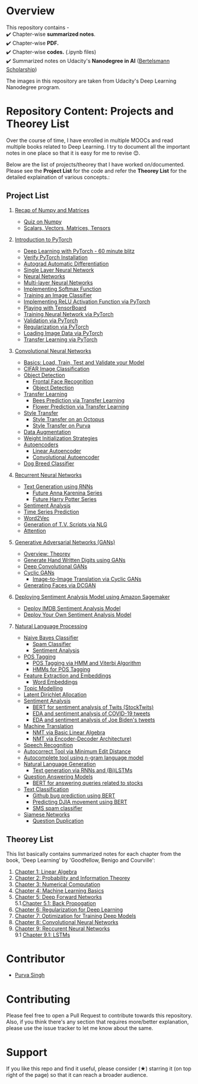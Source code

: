 # Overview

This repository contains -<br>
:heavy_check_mark: Chapter-wise **summarized notes**.<br>
:heavy_check_mark: Chapter-wise **PDF.**<br>
:heavy_check_mark: Chapter-wise **codes.** (.ipynb files)<br>
:heavy_check_mark: Summarized notes on Udacity's **Nanodegree in AI** ([Bertelsmann Scholarship](https://www.udacity.com/bertelsmann-tech-scholarships))<br>

The images in this repository are taken from Udacity's Deep Learning Nanodegree program.

# Repository Content: Projects and Theorey List

Over the course of time, I have enrolled in multiple MOOCs and read multiple books related to Deep Learning. I try to document all the important notes in one place so that it is easy for me to revise 😊. <br>

Below are the list of projects/theorey that I have worked on/documented. Please see the **Project List** for the code and refer the **Theorey List** for the detailed explaination of various concepts.:
## Project List

1. [Recap of Numpy and Matrices](./Chapter-wise%20code/Code%20-%20PyTorch/0.%20Recap%20Numpy%20and%20Matrices)
    * [Quiz on Numpy](./Chapter-wise%20code/Code%20-%20PyTorch/0.%20Recap%20Numpy%20and%20Matrices/NumPy_Quiz.py)
    * [Scalars, Vectors, Matrices, Tensors](./Chapter-wise%20code/Code%20-%20PyTorch/0.%20Recap%20Numpy%20and%20Matrices/Scalars,_Vectors,_Matricies_and_Tensors.ipynb)
    
2. [Introduction to PyTorch](./Chapter-wise%20code/Code%20-%20PyTorch/1.%20Intro%20to%20PyTorch)
    * [Deep Learning with PyTorch - 60 minute blitz](./Chapter-wise%20code/Code%20-%20PyTorch/1.%20Intro%20to%20PyTorch/01.%20Deep_Learning_with_PyTorch_A_60_Minute_Blitz_.ipynb)
    * [Verify PyTorch Installation](./Chapter-wise%20code/Code%20-%20PyTorch/1.%20Intro%20to%20PyTorch/01.verify_pytorch_installation.ipynb)
    * [Autograd Automatic Differentiation](./Chapter-wise%20code/Code%20-%20PyTorch/1.%20Intro%20to%20PyTorch/02.%20Autograd_Automatic_Differentiation.ipynb)
    * [Single Layer Neural Network](./Chapter-wise%20code/Code%20-%20PyTorch/1.%20Intro%20to%20PyTorch/02.single_layer_neural_network.ipynb)
    * [Neural Networks](./Chapter-wise%20code/Code%20-%20PyTorch/1.%20Intro%20to%20PyTorch/03.%20Neural_networks.ipynb)
    * [Multi-layer Neural Networks](./Chapter-wise%20code/Code%20-%20PyTorch/1.%20Intro%20to%20PyTorch/03.mutilayer_neural_network.ipynb)
    * [Implementing Softmax Function](./Chapter-wise%20code/Code%20-%20PyTorch/1.%20Intro%20to%20PyTorch/04.implementing_softmax.ipynb)
    * [Training an Image Classifier](./Chapter-wise%20code/Code%20-%20PyTorch/1.%20Intro%20to%20PyTorch/04_Training_an_image_classifier.ipynb)
    * [Implementing ReLU Activation Function via PyTorch](./Chapter-wise%20code/Code%20-%20PyTorch/1.%20Intro%20to%20PyTorch/05.ReLU_using_pytorch.ipynb)
    * [Playing with TensorBoard](./Chapter-wise%20code/Code%20-%20PyTorch/1.%20Intro%20to%20PyTorch/05_Playing_with_TensorBoard.ipynb)
    * [Training Neural Network via PyTorch](./Chapter-wise%20code/Code%20-%20PyTorch/1.%20Intro%20to%20PyTorch/06.training_neural_network_via_pytorch.ipynb)
    * [Validation via PyTorch](./Chapter-wise%20code/Code%20-%20PyTorch/1.%20Intro%20to%20PyTorch/07.%20Validating_using_pytorch.ipynb)
    * [Regularization via PyTorch](./Chapter-wise%20code/Code%20-%20PyTorch/1.%20Intro%20to%20PyTorch/08.%20Regularization_using_pytorch.ipynb)
    * [Loading Image Data via PyTorch](./Chapter-wise%20code/Code%20-%20PyTorch/1.%20Intro%20to%20PyTorch/09.%20loading_image_data_via_pytorch.ipynb)
    * [Transfer Learning via PyTorch](./Chapter-wise%20code/Code%20-%20PyTorch/1.%20Intro%20to%20PyTorch/10.%20Transfer_learning_via_pytorch.ipynb)
 
3. [Convolutional Neural Networks](./Chapter-wise%20code/Code%20-%20PyTorch/2.%20Convolution%20Neural%20Networks)
    * [Basics: Load, Train, Test and Validate your Model](./Chapter-wise%20code/Code%20-%20PyTorch/2.%20Convolution%20Neural%20Networks/1.%20Basics/Load_train_test_and_validate_your_model.ipynb)
    * [CIFAR Image Classification](./Chapter-wise%20code/Code%20-%20PyTorch/2.%20Convolution%20Neural%20Networks/2.%20Image%20Classification/CIFAR_image_classifier.ipynb)
    * [Object Detection](./Chapter-wise%20code/Code%20-%20PyTorch/2.%20Convolution%20Neural%20Networks/3.%20Object%20Detection)
        * [Frontal Face Recognition](./Chapter-wise%20code/Code%20-%20PyTorch/2.%20Convolution%20Neural%20Networks/3.%20Object%20Detection/frontal_face_recognition.ipynb)
        * [Object Detection](./Chapter-wise%20code/Code%20-%20PyTorch/2.%20Convolution%20Neural%20Networks/3.%20Object%20Detection/Object_Detection.ipynb)
    * [Transfer Learning](./Chapter-wise%20code/Code%20-%20PyTorch/2.%20Convolution%20Neural%20Networks/4.%20Transfer%20Learning)
        * [Bees Prediction via Transfer Learning](./Chapter-wise%20code/Code%20-%20PyTorch/2.%20Convolution%20Neural%20Networks/4.%20Transfer%20Learning/Transfer_Learning_predict_bees.ipynb)
        * [Flower Prediction via Transfer Learning](./Chapter-wise%20code/Code%20-%20PyTorch/2.%20Convolution%20Neural%20Networks/4.%20Transfer%20Learning/Transfer_Learning_predict_flowers.ipynb)
    * [Style Transfer](./Chapter-wise%20code/Code%20-%20PyTorch/2.%20Convolution%20Neural%20Networks/5.%20Style%20Transfer)
        * [Style Transfer on an Octopus](./Chapter-wise%20code/Code%20-%20PyTorch/2.%20Convolution%20Neural%20Networks/5.%20Style%20Transfer/style_transfer_on_octopus.ipynb)
        * [Style Transfer on Purva](./Chapter-wise%20code/Code%20-%20PyTorch/2.%20Convolution%20Neural%20Networks/5.%20Style%20Transfer/style_transfer_on_purva.ipynb)
    * [Data Augmentation](./Chapter-wise%20code/Code%20-%20PyTorch/2.%20Convolution%20Neural%20Networks/6.%20Data%20augmentation)
    * [Weight Initialization Strategies](./Chapter-wise%20code/Code%20-%20PyTorch/2.%20Convolution%20Neural%20Networks/7.%20Weight%20Initialization%20Strategies/Weight_initialization.ipynb)
    * [Autoencoders](./Chapter-wise%20code/Code%20-%20PyTorch/2.%20Convolution%20Neural%20Networks/8.%20Autoencoders)
        * [Linear Autoencoder](./Chapter-wise%20code/Code%20-%20PyTorch/2.%20Convolution%20Neural%20Networks/8.%20Autoencoders/linear_autoencoder.ipynb)
        * [Convolutional Autoencoder](./Chapter-wise%20code/Code%20-%20PyTorch/2.%20Convolution%20Neural%20Networks/8.%20Autoencoders/convolution_autoencoder.ipynb)
    * [Dog Breed Classifier](./Chapter-wise%20code/Code%20-%20PyTorch/2.%20Convolution%20Neural%20Networks/9.%20Dog%20breed%20classifier)
    
 4. [Recurrent Neural Networks](./Chapter-wise%20code/Code%20-%20PyTorch/3.%20Recurrent%20Neural%20Networks)
    * [Text Generation using RNNs](./Chapter-wise%20code/Code%20-%20PyTorch/3.%20Recurrent%20Neural%20Networks/1.%20Text%20generation%20using%20RNNs)
        * [Future Anna Karenina Series](./Chapter-wise%20code/Code%20-%20PyTorch/3.%20Recurrent%20Neural%20Networks/1.%20Text%20generation%20using%20RNNs/future_anna_karenina.ipynb)
        * [Future Harry Potter Series](./Chapter-wise%20code/Code%20-%20PyTorch/3.%20Recurrent%20Neural%20Networks/1.%20Text%20generation%20using%20RNNs/future_harry_potter_series.ipynb)
    * [Sentiment Analysis](./Chapter-wise%20code/Code%20-%20PyTorch/3.%20Recurrent%20Neural%20Networks/2.%20Sentiment%20Analysis/sentiment_analysis.ipynb)
    * [Time Series Prediction](./Chapter-wise%20code/Code%20-%20PyTorch/3.%20Recurrent%20Neural%20Networks/3.%20Time%20Series%20Prediction)
    * [Word2Vec](./Chapter-wise%20code/Code%20-%20PyTorch/3.%20Recurrent%20Neural%20Networks/4.%20Word2Vec)
    * [Generation of T.V. Scripts via NLG](./Chapter-wise%20code/Code%20-%20PyTorch/3.%20Recurrent%20Neural%20Networks/5.%20Generate%20TV%20Scripts)
    * [Attention](./Chapter-wise%20code/Code%20-%20PyTorch/3.%20Recurrent%20Neural%20Networks/6.%20Attention/Readme.md)
 
 5. [Generative Adversarial Networks (GANs)](./Chapter-wise%20code/Code%20-%20PyTorch/4.%20Generative%20Adversarial%20Networks%20(GANs))
    * [Overview: Theorey](./Chapter-wise%20code/Code%20-%20PyTorch/4.%20Generative%20Adversarial%20Networks%20(GANs)/Readme.md)
    * [Generate Hand Written Digits using GANs](./Chapter-wise%20code/Code%20-%20PyTorch/4.%20Generative%20Adversarial%20Networks%20(GANs)/1.%20Generating%20hand-written%20digits%20using%20GANs/Hand_written_digit_generation_via_GANs.ipynb)
    * [Deep Convolutional GANs](./Chapter-wise%20code/Code%20-%20PyTorch/4.%20Generative%20Adversarial%20Networks%20(GANs)/2.%20Deep%20Convolution%20GANs/Deep_Convolution_GANs.ipynb)
    * [Cyclic GANs](./Chapter-wise%20code/Code%20-%20PyTorch/4.%20Generative%20Adversarial%20Networks%20(GANs)/3.%20Cyclic%20GANs/Readme.md)
        * [Image-to-Image Translation via Cyclic GANs](./Chapter-wise%20code/Code%20-%20PyTorch/4.%20Generative%20Adversarial%20Networks%20(GANs)/3.%20Cyclic%20GANs/Image-to-Image%20Translation%20via%20Cyclic%20GANs/Image_to_image_translation_via_Cyclic_GANs.ipynb)
    * [Generating Faces via DCGAN](./Chapter-wise%20code/Code%20-%20PyTorch/4.%20Generative%20Adversarial%20Networks%20(GANs)/4.%20Generate%20Faces%20via%20DCGAN/dlnd_face_generation.ipynb)
    
 6. [Deploying Sentiment Analysis Model using Amazon Sagemaker](./Chapter-wise%20code/Code%20-%20PyTorch/5.%20Deploy%20Models%20to%20PROD%20via%20Amazon%20Sagemaker)
    * [Deploy IMDB Sentiment Analysis Model](./Chapter-wise%20code/Code%20-%20PyTorch/5.%20Deploy%20Models%20to%20PROD%20via%20Amazon%20Sagemaker/1.%20Deploy%20IMDB%20Sentiment%20Analysis%20Model/IMDB%20Sentiment%20Analysis%20-%20XGBoost%20-%20Web%20App.ipynb)
    * [Deploy Your Own Sentiment Analysis Model](./Chapter-wise%20code/Code%20-%20PyTorch/5.%20Deploy%20Models%20to%20PROD%20via%20Amazon%20Sagemaker/2.%20Deploy%20your%20own%20sentiment%20analysis%20model/SageMaker%20Project.ipynb)
    
 7. [Natural Language Processing](./Chapter-wise%20code/Code%20-%20PyTorch/6.%20Natural-Language-Processing)
    * [Naive Bayes Classifier](./Chapter-wise%20code/Code%20-%20PyTorch/6.%20Natural-Language-Processing/1.%20Naive%20Bayes%20Classifier/spam_classifier/Bayesian_Inference.ipynb)
        * [Spam Classifier](./Chapter-wise%20code/Code%20-%20PyTorch/6.%20Natural-Language-Processing/1.%20Naive%20Bayes%20Classifier/spam_classifier/Bayesian_Inference.ipynb)
        * [Sentiment Analysis](./Chapter-wise%20code/Code%20-%20PyTorch/6.%20Natural-Language-Processing/1.%20Naive%20Bayes%20Classifier/sentiment_analysis/Sentiment%20Analysis.ipynb)
    * [POS Tagging](./Chapter-wise%20code/Code%20-%20PyTorch/6.%20Natural-Language-Processing/2.%20Parts%20of%20Speech%20Tagging/Readme.md)
        * [POS Tagging via HMM and Viterbi Algorithm](./Chapter-wise%20code/Code%20-%20PyTorch/6.%20Natural-Language-Processing/2.%20Parts%20of%20Speech%20Tagging/POS%20Tagging%20with%20HMM%20and%20Viterbi.ipynb)
        * [HMMs for POS Tagging](./Chapter-wise%20code/Code%20-%20PyTorch/6.%20Natural-Language-Processing/2.%20Parts%20of%20Speech%20Tagging/HMM%20Tagger.ipynb)
    * [Feature Extraction and Embeddings](./Chapter-wise%20code/Code%20-%20PyTorch/6.%20Natural-Language-Processing/3.%20Feature%20Extraction%20&%20Embeddings/Readme.md)
        * [Word Embeddings](./Chapter-wise%20code/Code%20-%20PyTorch/6.%20Natural-Language-Processing/3.%20Feature%20Extraction%20&%20Embeddings/Word_embeddings.ipynb)
    * [Topic Modelling](./Chapter-wise%20code/Code%20-%20PyTorch/6.%20Natural-Language-Processing/4.%20Topic%20Modelling/Readme.md)
    * [Latent Dirichlet Allocation](./Chapter-wise%20code/Code%20-%20PyTorch/6.%20Natural-Language-Processing/4.%20Topic%20Modelling/Latent_dirichlet_allocation.ipynb)
    * [Sentiment Analysis](./Chapter-wise%20code/Code%20-%20PyTorch/6.%20Natural-Language-Processing/5.%20Sentiment%20Analysis)
        * [BERT for sentiment analysis of Twits (StockTwits)](./Chapter-wise%20code/Code%20-%20PyTorch/6.%20Natural-Language-Processing/5.%20Sentiment%20Analysis/bert-for-sentiment-analysis-of-stock-twits.ipynb)
        * [EDA and sentiment analysis of COVID-19 tweets](./Chapter-wise%20code/Code%20-%20PyTorch/6.%20Natural-Language-Processing/5.%20Sentiment%20Analysis/covid19-tweets-eda-and-sentiment-analysis.ipynb)
        * [EDA and sentiment analysis of Joe Biden's tweets](./Chapter-wise%20code/Code%20-%20PyTorch/6.%20Natural-Language-Processing/5.%20Sentiment%20Analysis/eda-and-sentiment-analysis-of-joe-biden-tweets.ipynb)
    * [Machine Translation](./Chapter-wise%20code/Code%20-%20PyTorch/6.%20Natural-Language-Processing/6.%20Machine%20Translation/Readme.md)
        * [NMT via Basic Linear Algebra](./Chapter-wise%20code/Code%20-%20PyTorch/6.%20Natural-Language-Processing/6.%20Machine%20Translation/NMT-Basic/Readme.md)
        * [NMT via Encoder-Decoder Architecture)](./Chapter-wise%20code/Code%20-%20PyTorch/6.%20Natural-Language-Processing/6.%20Machine%20Translation/NMT-Advanced%20(Tensorflow%20Implementation)/machine_translation.ipynb)
    * [Speech Recognition](./Chapter-wise%20code/Code%20-%20PyTorch/6.%20Natural-Language-Processing/7.%20Speech%20Recognition/vui_notebook.ipynb)
    * [Autocorrect Tool via Minimum Edit Distance](./Chapter-wise%20code/Code%20-%20PyTorch/6.%20Natural-Language-Processing/11.%20Autocorrect%20Tool/Auto_correct_tool.ipynb)
    * [Autocomplete tool using n-gram language model](./Chapter-wise%20code/Code%20-%20PyTorch/6.%20Natural-Language-Processing/12.%20Autocomplete%20Tool/Auto%20complete%20tool.ipynb)
    * [Natural Language Generation](./Chapter-wise%20code/Code%20-%20PyTorch/6.%20Natural-Language-Processing/8.%20Natural%20Language%20Generation)
        * [Text generation via RNNs and (Bi)LSTMs](./Chapter-wise%20code/Code%20-%20PyTorch/6.%20Natural-Language-Processing/8.%20Natural%20Language%20Generation/text-generation-via-rnn-and-lstms-pytorch.ipynb)
    * [Question Answering Models](./Chapter-wise%20code/Code%20-%20PyTorch/6.%20Natural-Language-Processing/9.%20Question%20Answering)
        * [BERT for answering queries related to stocks](./Chapter-wise%20code/Code%20-%20PyTorch/6.%20Natural-Language-Processing/9.%20Question%20Answering/bert-for-answering-queries-related-to-stocks.ipynb)
    * [Text Classification](./Chapter-wise%20code/Code%20-%20PyTorch/6.%20Natural-Language-Processing/10.%20Text%20Classification/)
        * [Github bug prediction using BERT](./Chapter-wise%20code/Code%20-%20PyTorch/6.%20Natural-Language-Processing/10.%20Text%20Classification/github-bug-prediction-via-bert.ipynb)
        * [Predicting DJIA movement using BERT](./Chapter-wise%20code/Code%20-%20PyTorch/6.%20Natural-Language-Processing/10.%20Text%20Classification/predicting-DJIA-movement-with-BERT.ipynb)
        * [SMS spam classifier](./Chapter-wise%20code/Code%20-%20PyTorch/6.%20Natural-Language-Processing/10.%20Text%20Classification/sms-spam-classifier.ipynb) 
    * [Siamese Networks](./Chapter-wise%20code/Code%20-%20PyTorch/6.%20Natural-Language-Processing/10.%20Text%20Classification/)
        * [Question Duplication](./Chapter-wise%20code/Code%20-%20PyTorch/6.%20Natural-Language-Processing/13.%20Siamese%20Networks/Question%20Duplication/Readme.md)

## Theorey List
This list basically contains summarized notes for each chapter from the book, 'Deep Learning' by 'Goodfellow, Benigo and Courville':

1. [Chapter 1: Linear Algebra](./Chapter-wise%20notes/Ch_1_Linear_algebra/Readme.md)
2. [Chapter 2: Probability and Information Theorey](./Chapter-wise%20notes/Ch_2_Probability_and_Information_Theorey/Readme.md)
3. [Chapter 3: Numerical Computation](./Chapter-wise%20notes/Ch_3_Numerical_Computation/ReadMe.md)
4. [Chapter 4: Machine Learning Basics](./Chapter-wise%20notes/Ch_4_Machine_Learning_Basics/ReadMe.md)
5. [Chapter 5: Deep Forward Networks](./Chapter-wise%20notes/Ch_5_Deep_Forward_Networks/ReadMe.md)<br>
    5.1.[Chapter 5.1: Back Propogation](./Chapter-wise%20notes/Ch_5_Deep_Forward_Networks/Ch_5.1_Back_Propagation/Readme.md)
6. [Chapter 6: Regularization for Deep Learning](./Chapter-wise%20notes/Ch_6_Regularization_for_Deep_Learning/Readme.md)
7. [Chapter 7: Optimization for Training Deep Models](./Chapter-wise%20notes/Ch_7_Optimization_for_training_deep_models/Readme.md)
8. [Chapter 8: Convolutional Neural Networks](./Chapter-wise%20notes/Ch_8_Convolutional_Neural_Networks/Readme.md)
9. [Chapter 9: Reccurent Neural Networks](./Chapter-wise%20notes/Ch_9_Recurrent_Neural_Networks/Readme.md)<br>
    9.1 [Chapter 9.1: LSTMs](./Chapter-wise%20notes/Ch_9_Recurrent_Neural_Networks/LSTM.md)

# Contributor
- [Purva Singh](https://purvasingh96.github.io)

# Contributing

Please feel free to open a Pull Request to contribute towards this repository. Also, if you think there's any section that requires more/better explanation, please use the issue tracker to let me know about the same.

# Support 

If you like this repo and find it useful, please consider (★) starring it (on top right of the page) so that it can reach a broader audience.
